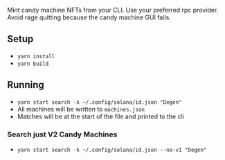 Mint candy machine NFTs from your CLI. Use your preferred rpc provider. Avoid rage quitting because the candy machine GUI fails.

## Setup

* `yarn install`
* `yarn build`

## Running

* `yarn start search -k ~/.config/solana/id.json "Degen"`
* All machines will be written to `machines.json`
* Matches will be at the start of the file and printed to the cli

### Search just V2 Candy Machines

* `yarn start search -k ~/.config/solana/id.json --no-v1 "Degen"`
